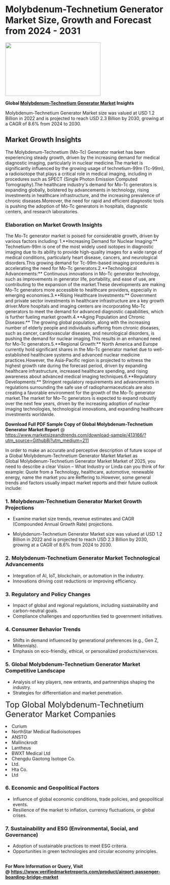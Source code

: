 <H1>Molybdenum-Technetium Generator Market Size, Growth and Forecast from 2024 - 2031</H1><img class="aligncenter size-medium wp-image-584254" src="https://thirdeyenews.in/wp-content/uploads/2024/09/Global-Market-Research-300x168.jpeg" alt="" width="300" height="168" /><p><strong>Global&nbsp;<a href="https://www.marketsizeandtrends.com/download-sample/413166/?utm_source=Github8j?utm_medium=211">Molybdenum-Technetium Generator Market</a> Insights</strong></p><p>Molybdenum-Technetium Generator Market size was valued at USD 1.2 Billion in 2022 and is projected to reach USD 2.3 Billion by 2030, growing at a CAGR of 8.6% from 2024 to 2030.</p><p><h2>Market Growth Insights</h2> The Molybdenum-Technetium (Mo-Tc) Generator market has been experiencing steady growth, driven by the increasing demand for medical diagnostic imaging, particularly in nuclear medicine.The market is significantly influenced by the growing usage of technetium-99m (Tc-99m), a radioisotope that plays a critical role in medical imaging, including in procedures such as SPECT (Single Photon Emission Computed Tomography).The healthcare industry's demand for Mo-Tc generators is expanding globally, bolstered by advancements in technology, rising investments in healthcare infrastructure, and the increasing prevalence of chronic diseases.Moreover, the need for rapid and efficient diagnostic tools is pushing the adoption of Mo-Tc generators in hospitals, diagnostic centers, and research laboratories. <h3>Elaboration on Market Growth Insights</h3> The Mo-Tc generator market is poised for considerable growth, driven by various factors including: 1.**Increasing Demand for Nuclear Imaging:** Technetium-99m is one of the most widely used isotopes in diagnostic imaging due to its ability to provide high-quality images for a wide range of medical conditions, particularly heart disease, cancers, and neurological disorders.This growing demand for Tc-99m-based imaging procedures is accelerating the need for Mo-Tc generators.2.**Technological Advancements:** Continuous innovations in Mo-Tc generator technology, such as improvements in generator life, portability, and ease of use, are contributing to the expansion of the market.These developments are making Mo-Tc generators more accessible to healthcare providers, especially in emerging economies.3.**Rising Healthcare Investments:** Government and private sector investments in healthcare infrastructure are a key growth driver.More hospitals and imaging centers are incorporating Mo-Tc generators to meet the demand for advanced diagnostic capabilities, which is further fueling market growth.4.**Aging Population and Chronic Diseases:** The growing global population, along with the increasing number of elderly people and individuals suffering from chronic diseases, such as cancer, cardiovascular diseases, and neurological disorders, is pushing the demand for nuclear imaging.This results in an enhanced need for Mo-Tc generators.5.**Regional Growth:** North America and Europe currently hold significant shares in the Mo-Tc generator market due to well-established healthcare systems and advanced nuclear medicine practices.However, the Asia-Pacific region is projected to witness the highest growth rate during the forecast period, driven by expanding healthcare infrastructure, increased healthcare spending, and rising awareness about advanced medical imaging techniques.6.**Regulatory Developments:** Stringent regulatory requirements and advancements in regulations surrounding the safe use of radiopharmaceuticals are also creating a favorable environment for the growth of the Mo-Tc generator market.The market for Mo-Tc generators is expected to expand robustly over the next few years, driven by the increasing adoption of nuclear imaging technologies, technological innovations, and expanding healthcare investments worldwide.</p><p><span class=""><strong>Download Full PDF Sample Copy of Global Molybdenum-Technetium Generator Market Report</strong> @ <a href="https://www.marketsizeandtrends.com/download-sample/413166/?utm_source=Github8j?utm_medium=211" target="_blank">https://www.marketsizeandtrends.com/download-sample/413166/?utm_source=Github8j?utm_medium=211</a></span></p><p>In order to make an accurate and perceptive description of future scope of a Global&nbsp;Molybdenum-Technetium Generator Market Market as Global&nbsp;Molybdenum-Technetium Generator Market Market of 2025, you need to describe a clear Vision &ndash; What Industry or Linda can you think of for example: Quote from a Technology, healthcare, automotive, renewable energy, name the market you are Reffering to.However, some general trends and factors usually impact market reports and their future outlook include:</p><h3>1.&nbsp;<strong>Molybdenum-Technetium Generator Market Growth Projections</strong></h3><ul><li>Examine market size trends, revenue estimates and CAGR (Compounded Annual Growth Rate) projections.</li><li><p>Molybdenum-Technetium Generator Market size was valued at USD 1.2 Billion in 2022 and is projected to reach USD 2.3 Billion by 2030, growing at a CAGR of 8.6% from 2024 to 2030.</p></li></ul><h3>2.&nbsp;<strong>Molybdenum-Technetium Generator Market Technological Advancements</strong></h3><ul><li>Integration of AI, IoT, blockchain, or automation in the industry.</li><li>Innovations driving cost reductions or improving efficiency.</li></ul><h3>3.&nbsp;<strong>Regulatory and Policy Changes</strong></h3><ul><li>Impact of global and regional regulations, including sustainability and carbon-neutral goals.</li><li>Compliance challenges and opportunities tied to government initiatives.</li></ul><h3>4.&nbsp;<strong>Consumer Behavior Trends</strong></h3><ul><li>Shifts in demand influenced by generational preferences (e.g., Gen Z, Millennials).</li><li>Emphasis on eco-friendly, ethical, or personalized products/services.</li></ul><h3>5.&nbsp;<strong>Global Molybdenum-Technetium Generator Market Competitive Landscape</strong></h3><ul><li>Analysis of key players, new entrants, and partnerships shaping the industry.</li><li>Strategies for differentiation and market penetration.</li></ul><p data-pm-slice="1 1 []"><span style="color: inherit; font-family: inherit; font-size: 25px;">Top Global Molybdenum-Technetium Generator Market Companies</span></p><div class="" data-test-id=""><p><li>Curium</li><li> NorthStar Medical Radioisotopes</li><li> ANSTO</li><li> Mallinckrodt</li><li> Lantheus</li><li> BWXT Medical Ltd</li><li> Chengdu Gaotong Isotope Co.</li><li>Ltd.</li><li> Hta Co.</li><li> Ltd</li></p></div><h3>6.&nbsp;<strong>Economic and Geopolitical Factors</strong></h3><ul><li>Influence of global economic conditions, trade policies, and geopolitical events.</li><li>Resilience of the market to inflation, currency fluctuations, or global crises.</li></ul><h3>7.&nbsp;<strong>Sustainability and ESG (Environmental, Social, and Governance)</strong></h3><ul><li>Adoption of sustainable practices to meet ESG criteria.</li><li>Opportunities in green technologies and circular economy principles.</li></ul><h2><strong style="font-size: 14px;">For More Information or Query, Visit @&nbsp;</strong><a style="background-color: #ffffff; font-size: 14px;" href="https://www.marketsizeandtrends.com/report/molybdenum-technetium-generator-market/" target="_blank">https://www.verifiedmarketreports.com/product/airport-passenger-boarding-bridge-market</a></h2>